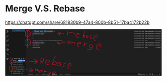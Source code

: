# Merge V.S. Rebase

https://chatgpt.com/share/681830b9-47a4-800b-8b51-17ba4172b22b

![alt text](<Screenshot (3).png>)
